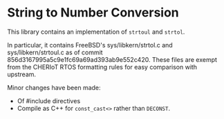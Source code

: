 String to Number Conversion
===========================

This library contains an implementation of `strtoul` and `strtol`.

In particular, it contains FreeBSD's sys/libkern/strtol.c and sys/libkern/strtoul.c as of commit 856d3167995a5c9e1fc69a69ad393ab9e552c420.
These files are exempt from the CHERIoT RTOS formatting rules for easy comparison with upstream.

Minor changes have been made:
  - Of #include directives
  - Compile as C++ for `const_cast<>` rather than `DECONST`.
